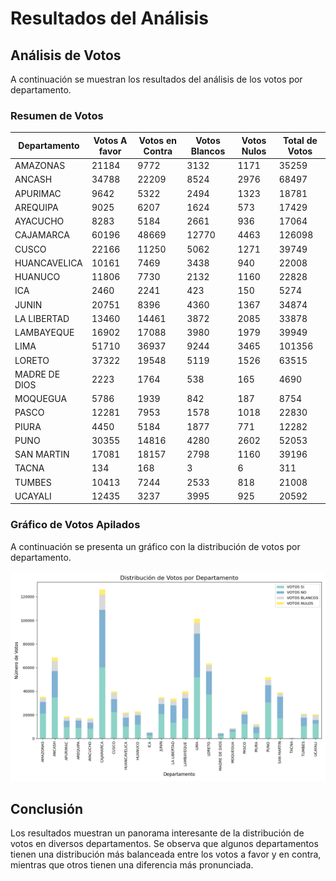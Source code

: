 
# Resultados del Análisis

## Análisis de Votos

A continuación se muestran los resultados del análisis de los votos por departamento.

### Resumen de Votos

| Departamento | Votos A favor | Votos en Contra | Votos Blancos | Votos Nulos | Total de Votos |
|--------------|---------------|-----------------|---------------|-------------|----------------|
| AMAZONAS | 21184 | 9772 | 3132 | 1171 | 35259 |
| ANCASH | 34788 | 22209 | 8524 | 2976 | 68497 |
| APURIMAC | 9642 | 5322 | 2494 | 1323 | 18781 |
| AREQUIPA | 9025 | 6207 | 1624 | 573 | 17429 |
| AYACUCHO | 8283 | 5184 | 2661 | 936 | 17064 |
| CAJAMARCA | 60196 | 48669 | 12770 | 4463 | 126098 |
| CUSCO | 22166 | 11250 | 5062 | 1271 | 39749 |
| HUANCAVELICA | 10161 | 7469 | 3438 | 940 | 22008 |
| HUANUCO | 11806 | 7730 | 2132 | 1160 | 22828 |
| ICA | 2460 | 2241 | 423 | 150 | 5274 |
| JUNIN | 20751 | 8396 | 4360 | 1367 | 34874 |
| LA LIBERTAD | 13460 | 14461 | 3872 | 2085 | 33878 |
| LAMBAYEQUE | 16902 | 17088 | 3980 | 1979 | 39949 |
| LIMA | 51710 | 36937 | 9244 | 3465 | 101356 |
| LORETO | 37322 | 19548 | 5119 | 1526 | 63515 |
| MADRE DE DIOS | 2223 | 1764 | 538 | 165 | 4690 |
| MOQUEGUA | 5786 | 1939 | 842 | 187 | 8754 |
| PASCO | 12281 | 7953 | 1578 | 1018 | 22830 |
| PIURA | 4450 | 5184 | 1877 | 771 | 12282 |
| PUNO | 30355 | 14816 | 4280 | 2602 | 52053 |
| SAN MARTIN | 17081 | 18157 | 2798 | 1160 | 39196 |
| TACNA | 134 | 168 | 3 | 6 | 311 |
| TUMBES | 10413 | 7244 | 2533 | 818 | 21008 |
| UCAYALI | 12435 | 3237 | 3995 | 925 | 20592 |

### Gráfico de Votos Apilados

A continuación se presenta un gráfico con la distribución de votos por departamento.

![Gráfico de Votos Apilados](votos_apilados.png)

## Conclusión

Los resultados muestran un panorama interesante de la distribución de votos en diversos departamentos. Se observa que algunos departamentos tienen una distribución más balanceada entre los votos a favor y en contra, mientras que otros tienen una diferencia más pronunciada.
